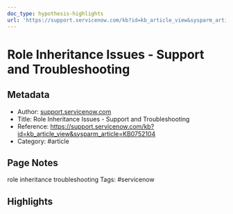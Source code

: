 ```yaml
---
doc_type: hypothesis-highlights
url: 'https://support.servicenow.com/kb?id=kb_article_view&sysparm_article=KB0752104'
---
```


# Role Inheritance Issues - Support and Troubleshooting

## Metadata
- Author: [support.servicenow.com]()
- Title: Role Inheritance Issues - Support and Troubleshooting
- Reference: https://support.servicenow.com/kb?id=kb_article_view&sysparm_article=KB0752104
- Category: #article

## Page Notes
role inheritance troubleshooting
Tags: #servicenow 

## Highlights


